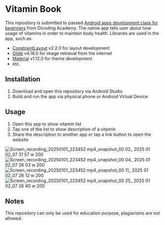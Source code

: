 # Vitamin Book
This repository is submitted to passed [Android apps development class for beginners](https://www.dicoding.com/academies/51-belajar-membuat-aplikasi-android-untuk-pemula) from Dicoding Academy. The native app tells user about how usage of vitamins in order to maintain body health. 
Libraries are used in the app, such as:
* [ConstraintLayout](https://github.com/androidx/constraintlayout) v2.2.0 for layout development
* [Glide](https://gitHub.com/bumptech/glide) v4.16.0 for image retrieval from the internet
* [Material](https://github.com/material-components/material-components-android) v1.12.0 for theme development
* etc.

## Installation
1. Download and open this repository via Android Studio
2. Build and run the app via physical phone or Android Virtual Device

## Usage
1. Open this app to show vitamin list
2. Tap one of the list to show description of a vitamin
3. Share the description to another app or tap a link button to open the website

![Screen_recording_20250101_223452 mp4_snapshot_00 02_ 2025 01 02_07 31 57  w 200](https://github.com/user-attachments/assets/5b0311ec-ea8a-44f1-96fd-aed73136ae54)
![Screen_recording_20250101_223452 mp4_snapshot_00 04_ 2025 01 02_07 26 03  w 200](https://github.com/user-attachments/assets/cd2b4902-876d-4254-aa18-c9a49b6d5353)
![Screen_recording_20250101_223452 mp4_snapshot_00 11_ 2025 01 02_07 26 12  w 200](https://github.com/user-attachments/assets/d0bd2d1d-f19b-4846-ab0d-cc0f2d35e28c)
![Screen_recording_20250101_223452 mp4_snapshot_00 25_ 2025 01 02_07 26 40  w 200](https://github.com/user-attachments/assets/288477b1-3b6f-44ba-96da-85332e6e4f13)

## Notes
This repository can only be used for education purpose, plagiarisms are not allowed.
